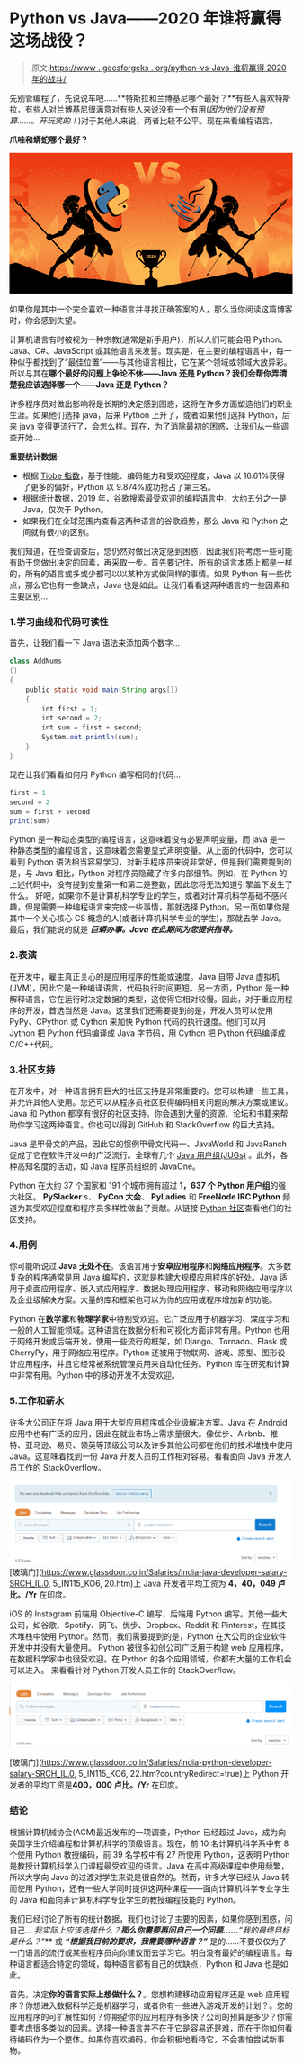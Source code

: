 # Python vs Java——2020 年谁将赢得这场战役？

> 原文:[https://www . geesforgeks . org/python-vs-Java-谁将赢得 2020 年的战斗/](https://www.geeksforgeeks.org/python-vs-java-who-will-win-the-battle-in-2020/)

先别管编程了，先说说车吧……**特斯拉和兰博基尼哪个最好？**有些人喜欢特斯拉，有些人对兰博基尼很满意对有些人来说没有一个有用(*因为他们没有预算……。开玩笑的！*)对于其他人来说，两者比较不公平。现在来看编程语言。

**爪哇和蟒蛇哪个最好？**

![Python-vs-Java-–-Who-Will-Win-the-Battle-in-2020](img/3233fcead73c7d4398c8c36c9b8e58f8.png)

如果你是其中一个完全喜欢一种语言并寻找正确答案的人，那么当你阅读这篇博客时，你会感到失望。

计算机语言有时被视为一种宗教(通常是新手用户)，所以人们可能会用 Python、Java、C#、JavaScript 或其他语言来发誓。现实是，在主要的编程语言中，每一种似乎都找到了“最佳位置”——与其他语言相比，它在某个领域或领域大放异彩。所以与其在**哪个最好的问题上争论不休——Java 还是 Python？**我们会帮你弄清楚**我应该选择哪一个——Java 还是 Python？**

许多程序员对做出影响将是长期的决定感到困惑，这将在许多方面塑造他们的职业生涯。如果他们选择 java，后来 Python 上升了，或者如果他们选择 Python，后来 java 变得更流行了，会怎么样。现在，为了消除最初的困惑，让我们从一些调查开始…

**重要统计数据:**

*   根据 [Tiobe 指数](https://www.tiobe.com/tiobe-index//)，基于性能、编码能力和受欢迎程度，Java 以 16.61%获得了更多的偏好，Python 以 9.874%成功抢占了第三名。
*   根据统计数据，2019 年，谷歌搜索最受欢迎的编程语言中，大约五分之一是 Java，仅次于 Python。
*   如果我们在全球范围内查看这两种语言的谷歌趋势，那么 Java 和 Python 之间就有很小的区别。

我们知道，在检查调查后，您仍然对做出决定感到困惑，因此我们将考虑一些可能有助于您做出决定的因素，再采取一步。首先要记住，所有的语言本质上都是一样的，所有的语言或多或少都可以以某种方式做同样的事情。如果 Python 有一些优点，那么它也有一些缺点，Java 也是如此。让我们看看这两种语言的一些因素和主要区别…

### 1.学习曲线和代码可读性

首先，让我们看一下 Java 语法来添加两个数字…

```java
class AddNums
()
{
    public static void main(String args[])
    {
        int first = 1;
        int second = 2;
        int sum = first + second;
        System.out.println(sum);
    }
}
```

现在让我们看看如何用 Python 编写相同的代码…

```java
first = 1
second = 2
sum = first + second
print(sum)
```

Python 是一种动态类型的编程语言，这意味着没有必要声明变量，而 java 是一种静态类型的编程语言，这意味着您需要显式声明变量。从上面的代码中，您可以看到 Python 语法相当容易学习，对新手程序员来说非常好，但是我们需要提到的是，与 Java 相比，Python 对程序员隐藏了许多内部细节。例如，在 Python 的上述代码中，没有提到变量第一和第二是整数，因此您将无法知道引擎盖下发生了什么。
好吧，如果你不是计算机科学专业的学生，或者对计算机科学基础不感兴趣，但是需要一种编程语言来完成一些事情，那就选择 Python。另一面如果你是其中一个关心核心 CS 概念的人(或者计算机科学专业的学生)，那就去学 Java。最后，我们能说的就是 ***巨蟒办事。Java 在此期间为您提供指导。***

### 2.表演

在开发中，雇主真正关心的是应用程序的性能或速度。Java 自带 Java 虚拟机(JVM)，因此它是一种编译语言，代码执行时间更短。另一方面，Python 是一种解释语言，它在运行时决定数据的类型，这使得它相对较慢。因此，对于重应用程序的开发，首选当然是 Java。这里我们还需要提到的是，开发人员可以使用 PyPy、CPython 或 Cython 来加快 Python 代码的执行速度。他们可以用 Jython 把 Python 代码编译成 Java 字节码，用 Cython 把 Python 代码编译成 C/C++代码。

### 3.社区支持

在开发中，对一种语言拥有巨大的社区支持是非常重要的。您可以构建一些工具，并允许其他人使用。您还可以从程序员社区获得编码相关问题的解决方案或建议。Java 和 Python 都享有很好的社区支持。你会遇到大量的资源、论坛和书籍来帮助你学习这两种语言。你也可以得到 GitHub 和 StackOverflow 的巨大支持。

Java 是甲骨文的产品，因此它的惯例甲骨文代码一、JavaWorld 和 JavaRanch 促成了它在软件开发中的广泛流行。全球有几个 [Java 用户组(JUGs)](https://community.oracle.com/community/groundbreakers/java/jug?customTheme=java) 。此外，各种高知名度的活动，如 Java 程序员组织的 JavaOne。

Python 在大约 37 个国家和 191 个城市拥有超过 **1，637 个 Python 用户组**的强大社区。 **PySlacker** s、 **PyCon 大会**、 **PyLadies** 和 **FreeNode IRC Python** 频道为其受欢迎程度和程序员多样性做出了贡献。从链接 [Python 社区](https://www.python.org/community/)查看他们的社区支持。

### 4.用例

你可能听说过 **Java 无处不在**。该语言用于**安卓应用程序**和**网络应用程序**。大多数复杂的程序通常是用 Java 编写的，这就是构建大规模应用程序的好处。Java 适用于桌面应用程序、嵌入式应用程序、数据处理应用程序、移动和网络应用程序以及企业级解决方案。大量的库和框架也可以为你的应用或程序增加新的功能。

Python 在**数学家**和**物理学家**中特别受欢迎。它广泛应用于机器学习、深度学习和一般的人工智能领域。这种语言在数据分析和可视化方面非常有用。Python 也用于网络开发或后端开发，使用一些流行的框架，如 Django、Tornado、Flask 或 CherryPy，用于网络应用程序。Python 还被用于物联网、游戏、原型、图形设计应用程序，并且它经常被系统管理员用来自动化任务。Python 库在研究和计算中非常有用。Python 中的移动开发不太受欢迎。

### 5.工作和薪水

许多大公司正在将 Java 用于大型应用程序或企业级解决方案。Java 在 Android 应用中也有广泛的应用，因此在就业市场上需求量很大。像优步、Airbnb、推特、亚马逊、易贝、领英等顶级公司以及许多其他公司都在他们的技术堆栈中使用 Java。这意味着找到一份 Java 开发人员的工作相对容易。看看面向 Java 开发人员工作的 StackOverflow。

![](img/7962110b49851678116f6754ab605a7d.png)
[玻璃门](https://www.glassdoor.co.in/Salaries/india-java-developer-salary-SRCH_IL.0, 5_IN115_KO6, 20.htm)上 Java 开发者平均工资为 **4，40，049 卢比。/Yr** 在印度。

iOS 的 Instagram 前端用 Objective-C 编写，后端用 Python 编写。其他一些大公司，如谷歌、Spotify、网飞、优步、Dropbox、Reddit 和 Pinterest，在其技术堆栈中使用 Python。然而，我们需要提到的是，Python 在大公司的企业软件开发中并没有大量使用。
Python 被很多初创公司广泛用于构建 web 应用程序，在数据科学家中也很受欢迎。在 Python 的各个应用领域，你都有大量的工作机会可以进入。
来看看针对 Python 开发人员工作的 StackOverflow。

![](img/aaa4ea3ab01515678d81ff67a0a73819.png)

[玻璃门](https://www.glassdoor.co.in/Salaries/india-python-developer-salary-SRCH_IL.0, 5_IN115_KO6, 22.htm?countryRedirect=true)上 Python 开发者的平均工资是**400，000 卢比。/Yr** 在印度。

### 结论

根据计算机械协会(ACM)最近发布的一项调查，Python 已经超过 Java，成为向美国学生介绍编程和计算机科学的顶级语言。现在，前 10 名计算机科学系中有 8 个使用 Python 教授编码，前 39 名学校中有 27 所使用 Python，这表明 Python 是教授计算机科学入门课程最受欢迎的语言。Java 在高中高级课程中使用频繁，所以大学向 Java 的过渡对学生来说是很自然的。然而，许多大学已经从 Java 转而使用 Python，还有一些大学同时提供这两种课程——面向计算机科学专业学生的 Java 和面向非计算机科学专业学生的教授编程技能的 Python。

我们已经讨论了所有的统计数据，我们也讨论了主要的因素，如果你感到困惑，问自己… **我实际上应该选择什么？**那么你需要再问自己一个问题……***“我的最终目标是什么？”*** 或 ***“根据我目前的要求，我需要哪种语言？”*** 是的……不要仅仅为了一门语言的流行或某些程序员向你建议而去学习它。明白没有最好的编程语言。每种语言都适合特定的领域，每种语言都有自己的优缺点，Python 和 Java 也是如此。

首先，决定**你的语言实际上想做什么？**。您想构建移动应用程序还是 web 应用程序？你想进入数据科学还是机器学习，或者你有一些进入游戏开发的计划？。您的应用程序的可扩展性如何？你期望你的应用程序有多快？公司的预算是多少？你需要考虑很多类似的因素。选择一种语言并不在于它是容易还是难，而在于你如何看待编码作为一个整体。如果你喜欢编码，你会积极地看待它，不会害怕尝试新事物。